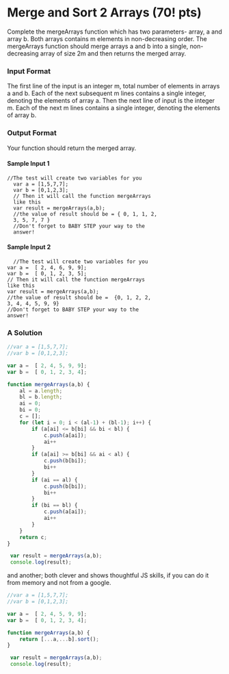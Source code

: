 # Merge and Sort 2 Arrays (70! pts)

Complete the mergeArrays function which has two parameters-
array, a and array b. Both arrays contains m elements in non-decreasing order. The mergeArrays function should merge arrays a and b into a single, non-decreasing array of size 2m and then returns the merged array.

### Input Format

The first line of the input is an integer m, total number of elements in arrays a and b. Each of the next subsequent m lines contains a single integer, denoting the elements of array a. Then the next line of input is the integer m. Each of the next m lines contains a single integer, denoting the elements of array b.

### Output Format

Your function should return the merged array.

#### Sample Input 1

```
//The test will create two variables for you
  var a = [1,5,7,7];
  var b = [0,1,2,3];
  // Then it will call the function mergeArrays
  like this
  var result = mergeArrays(a,b);
  //the value of result should be = { 0, 1, 1, 2,
  3, 5, 7, 7 }
  //Don't forget to BABY STEP your way to the
  answer!
```

#### Sample Input 2

```
  //The test will create two variables for you
var a =  [ 2, 4, 6, 9, 9];
var b =  [ 0, 1, 2, 3, 5];
// Then it will call the function mergeArrays
like this
var result = mergeArrays(a,b);
//the value of result should be =  {0, 1, 2, 2,
3, 4, 4, 5, 9, 9}
//Don't forget to BABY STEP your way to the
answer!
```

### A Solution

```javascript
//var a = [1,5,7,7];
//var b = [0,1,2,3];

var a =  [ 2, 4, 5, 9, 9];
var b =  [ 0, 1, 2, 3, 4];

function mergeArrays(a,b) {
    al = a.length;
    bl = b.length;
    ai = 0;
    bi = 0;
    c = [];
    for (let i = 0; i < (al-1) + (bl-1); i++) {
        if (a[ai] <= b[bi] && bi < bl) {
            c.push(a[ai]);
            ai++
        } 
        if (a[ai] >= b[bi] && ai < al) {
            c.push(b[bi]);
            bi++
        }
        if (ai == al) {
            c.push(b[bi]);
            bi++
        }
        if (bi == bl) {
            c.push(a[ai]);
            ai++
        }
    }
    return c;
}

 var result = mergeArrays(a,b);
 console.log(result);
```

and another; both clever and shows thoughtful JS skills, if you can do it from memory and not from a google.


```javascript
//var a = [1,5,7,7];
//var b = [0,1,2,3];

var a =  [ 2, 4, 5, 9, 9];
var b =  [ 0, 1, 2, 3, 4];

function mergeArrays(a,b) {
    return [...a,...b].sort();
}

 var result = mergeArrays(a,b);
 console.log(result);
```
